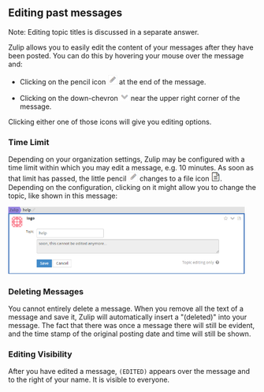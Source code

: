 ## Editing past messages

Note: Editing topic titles is discussed in a separate answer.

Zulip allows you to easily edit the content of your messages after they have been posted.
You can do this by hovering your mouse over the message and:

 * Clicking on the pencil icon ![pencil](/static/images/help/pencil.png) at the end of the message.

 * Clicking on the down-chevron ![down chevron](/static/images/help/down_chevron.png) near the upper right corner
 of the message.

Clicking either one of those icons will give you editing options.

### Time Limit

Depending on your organization settings, Zulip may be configured with a time limit within which you may edit a message,
e.g. 10 minutes. As soon as that limit has passed, the little pencil
![pencil](/static/images/help/pencil.png)  changes to a file icon
<img src="/static/images/help/file.png" width = "18">. Depending on the configuration, clicking on it might allow you
to change the topic, like shown in this message:

   <img src="/static/images/help/message_time_limit_passed.png" width="480">

### Deleting Messages

You cannot entirely delete a message. When you remove all the text of a message and save it,
Zulip will automatically insert a "(deleted)" into your message.
The fact that there was once a message there will still be
evident, and the time stamp of the original posting date and time
will still be shown.

### Editing Visibility

After you have edited a message, `(EDITED)` appears over the
message and to the right of your name. It is visible to everyone.
